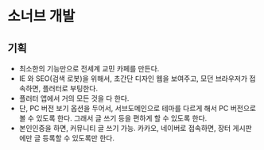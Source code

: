 # 소너브 개발

## 기획

* 최소한의 기능만으로 전세계 교민 카페를 만든다.
* IE 와 SEO(검색 로봇)을 위해서, 초간단 디자인 웹을 보여주고, 모던 브라우저가 접속하면, 플러터로 부팅한다.
* 플러터 앱에서 거의 모든 것을 다 한다.
* 단,  PC 버전 보기 옵션을 두어서, 서브도메인으로 테마를 다르게 해서 PC 버전으로 볼 수 있도록 한다. 그래서 글 쓰기 등을 편하게 할 수 있도록 한다.
* 본인인증을 하면, 커뮤니티 글 쓰기 가능. 카카오, 네이버로 접속하면, 장터 게시판에만 글 등록할 수 있도록만 한다.

